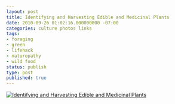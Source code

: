 ```yaml
---
layout: post
title: Identifying and Harvesting Edible and Medicinal Plants
date: 2010-09-26 01:02:16.000000000 -07:00
categories: culture photos links
tags:
- foraging
- green
- lifehack
- naturopathy
- wild food
status: publish
type: post
published: true
---
```

[![Identifying and Harvesting Edible and Medicinal Plants](http://ecx.images-amazon.com/images/I/51z0pI1DxoL.jpg)](http://www.amazon.com/Identifying-Harvesting-Edible-Medicinal-Plants/dp/0688114253)
